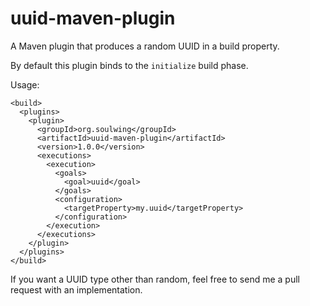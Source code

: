 uuid-maven-plugin
=================

A Maven plugin that produces a random UUID in a build property.

By default this plugin binds to the `initialize` build phase.

Usage:

```
<build>
  <plugins>
    <plugin>
      <groupId>org.soulwing</groupId>
      <artifactId>uuid-maven-plugin</artifactId>
      <version>1.0.0</version>
      <executions>
        <execution>
          <goals>
            <goal>uuid</goal>
          </goals>
          <configuration>
            <targetProperty>my.uuid</targetProperty>
          </configuration>
        </execution>
      </executions>
    </plugin>
  </plugins>
</build>
```

If you want a UUID type other than random, feel free to send me a pull request
with an implementation.
